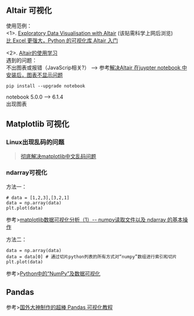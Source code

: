## Altair 可视化  
使用范例：  
<1>.  [Exploratory Data Visualisation with Altair](https://medium.com/analytics-vidhya/exploratory-data-visualisation-with-altair-b8d85494795c)  (该贴需科学上网后浏览)    
[比 Excel 更强大，Python 的可视化库 Altair 入门](https://mp.weixin.qq.com/s?__biz=MzU2NTgxMjUyMQ==&mid=2247485640&idx=1&sn=5befe74b08424c80074cae77e138548c&chksm=fcb7448ecbc0cd985267a176e145a9a316bf7d5176d96d5f1564f28edb41c9fd7aa00a519416&mpshare=1&scene=1&srcid=0914yNdqUTKpbuZsppRYD0oD&sharer_sharetime=1600088451389&sharer_shareid=8dfc25cc7bc7086ceb44d0173f7e58dc&exportkey=ATkgf6ReMbxYlInLAEwfo58%3D&pass_ticket=Oxo2WkR0zQhYl%2FsoI%2BtOrR83av8yFhENSzsM%2Beb7vAKrcog%2FZx9ugvnNiMqPL0Tx&wx_header=0#rd)

<2>.  [Altair的使用学习](https://blog.csdn.net/eerywh/article/details/100098182)  
遇到的问题：  
不出图表或报错（JavaScrip相关?）  ——> 参考[解决Altair 在juypter notebook 中安装后，图表不显示问题](https://blog.csdn.net/weixin_33836874/article/details/92120711)
```
pip install --upgrade notebook
```  
notebook 5.0.0 --> 6.1.4  
出现图表
  
    
## Matplotlib 可视化
### Linux出现乱码的问题
>[彻底解决matplotlib中文乱码问题](https://blog.csdn.net/dgatiger/article/details/50414549)
### ndarray可视化  
方法一：  
```
# data = [1,2,3],[3,2,1]
data = np.array(data)
plt.plot(data)
```
参考>[matplotlib数据可视化分析（1）-- numpy读取文件以及 ndarray 的基本操作](https://blog.csdn.net/Enjolras_fuu/article/details/82798638)  

方法二：  
```
data = np.array(data)
data = data[0] # 通过切片python列表的所有方式对“numpy”数组进行索引和切片
plt.plot(data)
```
参考>[Python中的“NumPy”及数据可视化](https://zhuanlan.zhihu.com/p/77170869)

## Pandas
参考>[国外大神制作的超棒 Pandas 可视化教程](https://zhuanlan.zhihu.com/p/103167104)
